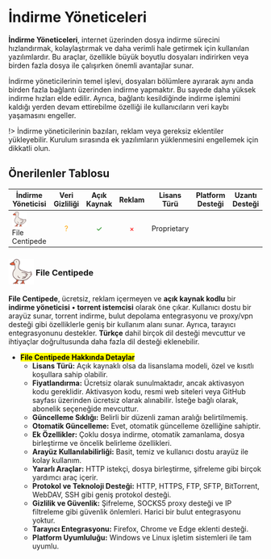 <!-- NOTLAR
 - Tablo eklemeyi unutmayın 
 - Uygun görseller eklemeyi unutmayın.
 - İçerik kuralları ve ekleme yapmak sayfalarını ziyaret edebilirsiniz -->

# İndirme Yöneticeleri

**İndirme Yöneticeleri**, internet üzerinden dosya indirme sürecini hızlandırmak, kolaylaştırmak ve daha verimli hale getirmek için kullanılan yazılımlardır. Bu araçlar, özellikle büyük boyutlu dosyaları indirirken veya birden fazla dosya ile çalışırken önemli avantajlar sunar.

İndirme yöneticilerinin temel işlevi, dosyaları bölümlere ayırarak aynı anda birden fazla bağlantı üzerinden indirme yapmaktır. Bu sayede daha yüksek indirme hızları elde edilir. Ayrıca, bağlantı kesildiğinde indirme işlemini kaldığı yerden devam ettirebilme özelliği ile kullanıcıların veri kaybı yaşamasını engeller.

!> İndirme yöneticilerinin bazıları, reklam veya gereksiz eklentiler yükleyebilir. Kurulum sırasında ek yazılımların yüklenmesini engellemek için dikkatli olun.

## Önerilenler Tablosu

| İndirme Yöneticisi | Veri Gizliliği | Açık Kaynak | Reklam | Lisans Türü | Platform Desteği | Uzantı Desteği |
|--------------------|:--------------:|:-----------:|:------:|:-----------:|:----------------:|:--------------:|
| <span style="display: inline-block; vertical-align: middle;"><img src="docs/images/filecentipede-icon.png" alt="filecentipede" style="width: 30px; height: 30px;"> </span> <span style="display: inline-block; vertical-align: middle;"> File Centipede   | <span style="color: orange;">?</span>  | <span style="color: green;">✓</span>         | <span style="color: red;">×</span>     | Proprietary | <i class="fa-brands fa-windows"> <i class="fa-brands fa-linux"></i>            | <i class="fa-brands fa-firefox"></i> <i class="fa-brands fa-chrome"></i> <i class="fa-brands fa-edge"></i> |

### <span style="display: inline-block; vertical-align: middle;"><img src="docs/images/filecentipede-icon.png" alt="filecentipede" style="width: 50px; height: 50px;"> </span> <span style="display: inline-block; vertical-align: middle;"> File Centipede <a href="https://filecxx.com/tr_TR/index.html" target="_blank" style="text-decoration: none; color: inherit; margin-left: 5px;"> <i class="fa-solid fa-globe"></i></a>  <a href="https://github.com/filecxx/FileCentipede" target="_blank" style="text-decoration: none; color: inherit; margin-left: 5px"> <i class="fa-brands fa-github"></i></a>

**File Centipede**, ücretsiz, reklam içermeyen ve **açık kaynak kodlu** bir **indirme yöneticisi** **•** **torrent istemcisi** olarak öne çıkar. Kullanıcı dostu bir arayüz sunar, torrent indirme, bulut depolama entegrasyonu ve proxy/vpn desteği gibi özelliklerle geniş bir kullanım alanı sunar. Ayrıca, tarayıcı entegrasyonunu destekler. **Türkçe** dahil birçok dil desteği mevcuttur ve ihtiyaçlar doğrultusunda daha fazla dil desteği eklenebilir.

- **<mark>File Centipede Hakkında Detaylar</mark>**
  - **Lisans Türü:** Açık kaynaklı olsa da lisanslama modeli, özel ve kısıtlı koşullara sahip olabilir.
  - **Fiyatlandırma:** Ücretsiz olarak sunulmaktadır, ancak aktivasyon kodu gereklidir. Aktivasyon kodu, resmi web siteleri veya GitHub sayfası üzerinden ücretsiz olarak alınabilir. İsteğe bağlı olarak, abonelik seçeneğide mevcuttur.
  - **Güncelleme Sıklığı:** Belirli bir düzenli zaman aralığı belirtilmemiş.
  - **Otomatik Güncelleme:** Evet, otomatik güncelleme özelliğine sahiptir.
  - **Ek Özellikler:** Çoklu dosya indirme, otomatik zamanlama, dosya birleştirme ve öncelik belirleme özellikleri.
  - **Arayüz Kullanılabilirliği:** Basit, temiz ve kullanıcı dostu arayüz ile kolay kullanım.
  - **Yararlı Araçlar:**  HTTP istekçi, dosya birleştirme, şifreleme gibi birçok yardımcı araç içerir.
  - **Protokol ve Teknoloji Desteği:** HTTP, HTTPS, FTP, SFTP, BitTorrent, WebDAV, SSH gibi geniş protokol desteği.
  - **Gizlilik ve Güvenlik:** Şifreleme, SOCKS5 proxy desteği ve IP filtreleme gibi güvenlik önlemleri. Harici bir bulut entegrasyonu yoktur.
  - **Tarayıcı Entegrasyonu:** Firefox, Chrome ve Edge eklenti desteği.
  - **Platform Uyumluluğu:** Windows ve Linux işletim sistemleri ile tam uyumlu.
